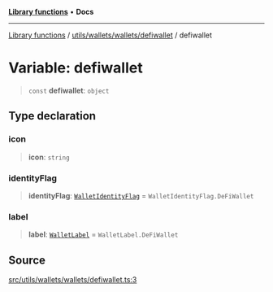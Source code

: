 [**Library functions**](../../../../../README.md) • **Docs**

***

[Library functions](../../../../../modules.md) / [utils/wallets/wallets/defiwallet](../README.md) / defiwallet

# Variable: defiwallet

> `const` **defiwallet**: `object`

## Type declaration

### icon

> **icon**: `string`

### identityFlag

> **identityFlag**: [`WalletIdentityFlag`](../../../types/enumerations/WalletIdentityFlag.md) = `WalletIdentityFlag.DeFiWallet`

### label

> **label**: [`WalletLabel`](../../../types/enumerations/WalletLabel.md) = `WalletLabel.DeFiWallet`

## Source

[src/utils/wallets/wallets/defiwallet.ts:3](https://github.com/bgd-labs/fe-shared/blob/bcb81f075c57b42adfeb5f3e6c387d13f532f431/src/utils/wallets/wallets/defiwallet.ts#L3)
